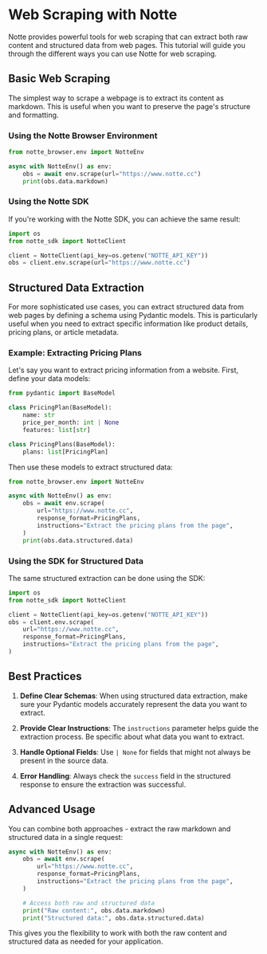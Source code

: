 # Web Scraping with Notte

Notte provides powerful tools for web scraping that can extract both raw content and structured data from web pages. This tutorial will guide you through the different ways you can use Notte for web scraping.

## Basic Web Scraping

The simplest way to scrape a webpage is to extract its content as markdown. This is useful when you want to preserve the page's structure and formatting.

### Using the Notte Browser Environment

```python
from notte_browser.env import NotteEnv

async with NotteEnv() as env:
    obs = await env.scrape(url="https://www.notte.cc")
    print(obs.data.markdown)
```

### Using the Notte SDK

If you're working with the Notte SDK, you can achieve the same result:

```python
import os
from notte_sdk import NotteClient

client = NotteClient(api_key=os.getenv("NOTTE_API_KEY"))
obs = client.env.scrape(url="https://www.notte.cc")
```

## Structured Data Extraction

For more sophisticated use cases, you can extract structured data from web pages by defining a schema using Pydantic models. This is particularly useful when you need to extract specific information like product details, pricing plans, or article metadata.

### Example: Extracting Pricing Plans

Let's say you want to extract pricing information from a website. First, define your data models:

```python
from pydantic import BaseModel

class PricingPlan(BaseModel):
    name: str
    price_per_month: int | None
    features: list[str]

class PricingPlans(BaseModel):
    plans: list[PricingPlan]
```

Then use these models to extract structured data:

```python
from notte_browser.env import NotteEnv

async with NotteEnv() as env:
    obs = await env.scrape(
        url="https://www.notte.cc",
        response_format=PricingPlans,
        instructions="Extract the pricing plans from the page",
    )
    print(obs.data.structured.data)
```

### Using the SDK for Structured Data

The same structured extraction can be done using the SDK:

```python
import os
from notte_sdk import NotteClient

client = NotteClient(api_key=os.getenv("NOTTE_API_KEY"))
obs = client.env.scrape(
    url="https://www.notte.cc",
    response_format=PricingPlans,
    instructions="Extract the pricing plans from the page",
)
```

## Best Practices

1. **Define Clear Schemas**: When using structured data extraction, make sure your Pydantic models accurately represent the data you want to extract.

2. **Provide Clear Instructions**: The `instructions` parameter helps guide the extraction process. Be specific about what data you want to extract.

3. **Handle Optional Fields**: Use `| None` for fields that might not always be present in the source data.

4. **Error Handling**: Always check the `success` field in the structured response to ensure the extraction was successful.

## Advanced Usage

You can combine both approaches - extract the raw markdown and structured data in a single request:

```python
async with NotteEnv() as env:
    obs = await env.scrape(
        url="https://www.notte.cc",
        response_format=PricingPlans,
        instructions="Extract the pricing plans from the page",
    )

    # Access both raw and structured data
    print("Raw content:", obs.data.markdown)
    print("Structured data:", obs.data.structured.data)
```

This gives you the flexibility to work with both the raw content and structured data as needed for your application.
